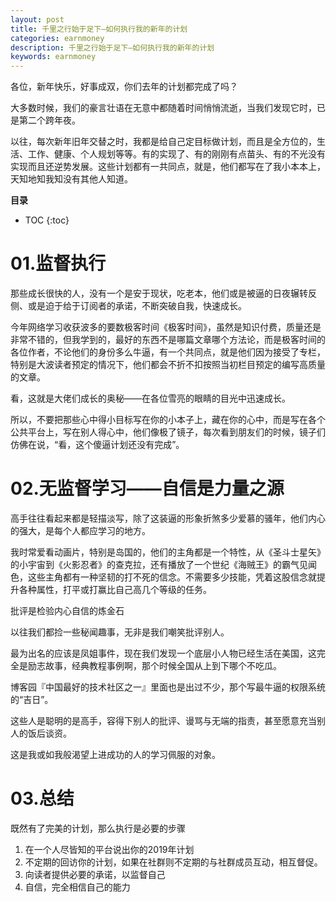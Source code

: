 ```yaml
---
layout: post
title: 千里之行始于足下–如何执行我的新年的计划
categories: earnmoney
description: 千里之行始于足下–如何执行我的新年的计划
keywords: earnmoney
---
```

 
各位，新年快乐，好事成双，你们去年的计划都完成了吗？

大多数时候，我们的豪言壮语在无意中都随着时间悄悄流逝，当我们发现它时，已是第二个跨年夜。

以往，每次新年旧年交替之时，我都是给自己定目标做计划，而且是全方位的，生活、工作、健康、个人规划等等。有的实现了、有的刚刚有点苗头、有的不光没有实现而且还逆势发展。这些计划都有一共同点，就是，他们都写在了我小本本上，天知地知我知没有其他人知道。


**目录**

* TOC
{:toc}


# 01.监督执行

那些成长很快的人，没有一个是安于现状，吃老本，他们或是被逼的日夜辗转反侧、或是迫于给于订阅者的承诺，不断突破自我，快速成长。

今年网络学习收获波多的要数极客时间《极客时间》，虽然是知识付费，质量还是非常不错的，但我学到的，最好的东西不是哪篇文章哪个方法论，而是极客时间的各位作者，不论他们的身份多么牛逼，有一个共同点，就是他们因为接受了专栏，特别是大波读者预定的情况下，他们都会不折不扣按照当初栏目预定的编写高质量的文章。

看，这就是大佬们成长的奥秘——在各位雪亮的眼睛的目光中迅速成长。

所以，不要把那些心中得小目标写在你的小本子上，藏在你的心中，而是写在各个公共平台上，写在别人得心中，他们像极了镜子，每次看到朋友们的时候，镜子们仿佛在说，“看，这个傻逼计划还没有完成”。

 

# 02.无监督学习——自信是力量之源

高手往往看起来都是轻描淡写，除了这装逼的形象折煞多少爱慕的骚年，他们内心的强大，是每个人都应学习的地方。

我时常爱看动画片，特别是岛国的，他们的主角都是一个特性，从《圣斗士星矢》的小宇宙到《火影忍者》的查克拉，还有播放了一个世纪《海贼王》的霸气见闻色，这些主角都有一种坚韧的打不死的信念。不需要多少技能，凭着这股信念就提升各种属性，打平或打赢比自己高几个等级的任务。

批评是检验内心自信的炼金石

以往我们都捡一些秘闻趣事，无非是我们嘲笑批评别人。

最为出名的应该是凤姐事件，现在我们发现一个底层小人物已经生活在美国，这完全是励志故事，经典教程事例啊，那个时候全国从上到下哪个不吃瓜。

博客园『中国最好的技术社区之一』里面也是出过不少，那个写最牛逼的权限系统的“吉日”。

这些人是聪明的是高手，容得下别人的批评、谩骂与无端的指责，甚至愿意充当别人的饭后谈资。

这是我或如我般渴望上进成功的人的学习佩服的对象。

 

# 03.总结

既然有了完美的计划，那么执行是必要的步骤

1. 在一个人尽皆知的平台说出你的2019年计划
2. 不定期的回访你的计划，如果在社群则不定期的与社群成员互动，相互督促。
3. 向读者提供必要的承诺，以监督自己
4. 自信，完全相信自己的能力
